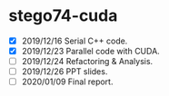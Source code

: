# stego74-cuda
- [X] 2019/12/16 Serial C++ code.					
- [X] 2019/12/23 Parallel code with CUDA.			
- [ ] 2019/12/24 Refactoring & Analysis.			
- [ ] 2019/12/26 PPT slides.
- [ ] 2020/01/09 Final report.		    		
